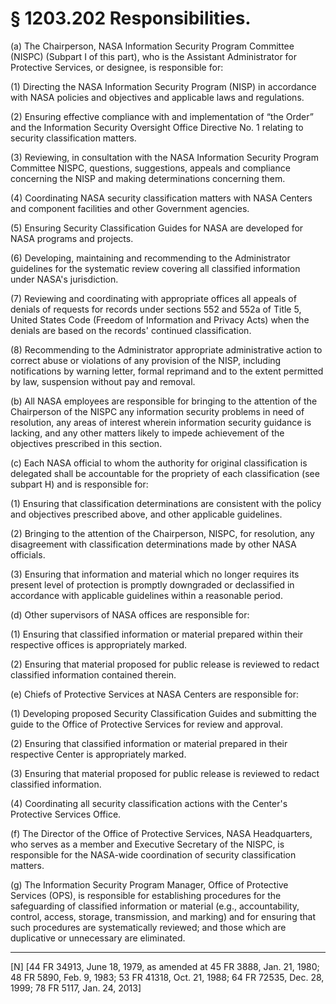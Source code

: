 # § 1203.202   Responsibilities.

(a) The Chairperson, NASA Information Security Program Committee (NISPC) (Subpart I of this part), who is the Assistant Administrator for Protective Services, or designee, is responsible for:


(1) Directing the NASA Information Security Program (NISP) in accordance with NASA policies and objectives and applicable laws and regulations.


(2) Ensuring effective compliance with and implementation of “the Order” and the Information Security Oversight Office Directive No. 1 relating to security classification matters.


(3) Reviewing, in consultation with the NASA Information Security Program Committee NISPC, questions, suggestions, appeals and compliance concerning the NISP and making determinations concerning them.


(4) Coordinating NASA security classification matters with NASA Centers and component facilities and other Government agencies.


(5) Ensuring Security Classification Guides for NASA are developed for NASA programs and projects.


(6) Developing, maintaining and recommending to the Administrator guidelines for the systematic review covering all classified information under NASA's jurisdiction.


(7) Reviewing and coordinating with appropriate offices all appeals of denials of requests for records under sections 552 and 552a of Title 5, United States Code (Freedom of Information and Privacy Acts) when the denials are based on the records' continued classification.


(8) Recommending to the Administrator appropriate administrative action to correct abuse or violations of any provision of the NISP, including notifications by warning letter, formal reprimand and to the extent permitted by law, suspension without pay and removal.


(b) All NASA employees are responsible for bringing to the attention of the Chairperson of the NISPC any information security problems in need of resolution, any areas of interest wherein information security guidance is lacking, and any other matters likely to impede achievement of the objectives prescribed in this section.


(c) Each NASA official to whom the authority for original classification is delegated shall be accountable for the propriety of each classification (see subpart H) and is responsible for:


(1) Ensuring that classification determinations are consistent with the policy and objectives prescribed above, and other applicable guidelines.


(2) Bringing to the attention of the Chairperson, NISPC, for resolution, any disagreement with classification determinations made by other NASA officials.


(3) Ensuring that information and material which no longer requires its present level of protection is promptly downgraded or declassified in accordance with applicable guidelines within a reasonable period.


(d) Other supervisors of NASA offices are responsible for:


(1) Ensuring that classified information or material prepared within their respective offices is appropriately marked.


(2) Ensuring that material proposed for public release is reviewed to redact classified information contained therein.


(e) Chiefs of Protective Services at NASA Centers are responsible for:


(1) Developing proposed Security Classification Guides and submitting the guide to the Office of Protective Services for review and approval.


(2) Ensuring that classified information or material prepared in their respective Center is appropriately marked.


(3) Ensuring that material proposed for public release is reviewed to redact classified information.


(4) Coordinating all security classification actions with the Center's Protective Services Office.


(f) The Director of the Office of Protective Services, NASA Headquarters, who serves as a member and Executive Secretary of the NISPC, is responsible for the NASA-wide coordination of security classification matters.


(g) The Information Security Program Manager, Office of Protective Services (OPS), is responsible for establishing procedures for the safeguarding of classified information or material (e.g., accountability, control, access, storage, transmission, and marking) and for ensuring that such procedures are systematically reviewed; and those which are duplicative or unnecessary are eliminated.



---

[N] [44 FR 34913, June 18, 1979, as amended at 45 FR 3888, Jan. 21, 1980; 48 FR 5890, Feb. 9, 1983; 53 FR 41318, Oct. 21, 1988; 64 FR 72535, Dec. 28, 1999; 78 FR 5117, Jan. 24, 2013]




